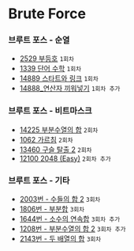 # Brute Force

### 브루트 포스 - 순열
- [2529 부등호](https://www.acmicpc.net/problem/2529) `1회차`
- [1339 단어 수학](https://www.acmicpc.net/problem/1339) `1회차`
- [14889 스타트와 링크](https://www.acmicpc.net/problem/14889) `1회차`
- [14888_연산자 끼워넣기](https://www.acmicpc.net/problem/14888) `1회차 추가`

### 브루트 포스 - 비트마스크
- [14225 부분수열의 합](https://www.acmicpc.net/problem/14225) `2회차`
- [1062 가르침](https://www.acmicpc.net/problem/1062) `2회차`
- [13460 구슬 탈출 2](https://www.acmicpc.net/problem/13460) `2회차`
- [12100 2048 (Easy)](https://www.acmicpc.net/problem/12100) `2회차 추가`

### 브루트 포스 - 기타
- [2003번 - 수들의 합 2](https://www.acmicpc.net/problem/2003) `3회차`
- [1806번 - 부분합](https://www.acmicpc.net/problem/1806) `3회차`
- [1644번 - 소수의 연속합](https://www.acmicpc.net/problem/1644) `3회차 추가`
- [1208번 - 부분수열의 합 2](https://www.acmicpc.net/problem/1208) `3회차 추가`
- [2143번 - 두 배열의 합](https://www.acmicpc.net/problem/2143) `3회차`